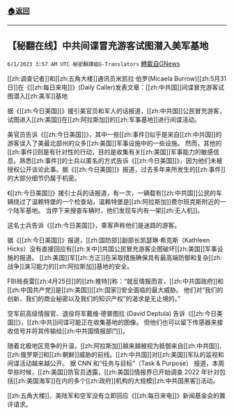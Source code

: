 ###  [:house:返回](README.md)
---


## 【秘翻在线】中共间谍冒充游客试图潜入美军基地
`6/1/2023 3:57 AM UTC 秘密翻譯組G-Translators` [轉載自GNews](https://gnews.org/articles/1347844)

[[zh:调查记者]]和[[zh:五角大楼]]通讯员米凯拉·伯罗(Micaela Burrow)[[zh:5月31日]]在《[[zh:每日来电]]》(Daily Caller)发表文章：[[zh:中共国]]间谍冒充游客试图潜入[[zh:美军]]基地

据《[[zh:今日美国]]》援引美官员和军人的话报道，[[zh:中共国]]公民冒充游客，试图进入[[zh:美国]]在[[zh:阿拉斯加]]的[[zh:军事基地]]进行间谍活动。

美官员告诉《[[zh:今日美国]]》，其中一些[[zh:事件]]似乎是来自[[zh:中共国]]的游客误入了美最北部州的众多[[zh:美国]]军事设施中的一些设施。 然而，其他的[[zh:事件]]则是有针对性的行动，目的是收集有关[[zh:美国]]军事能力的敏感信息。熟悉[[zh:事件]]的士兵以匿名的方式告诉《[[zh:今日美国]]》，因为他们未被授权公开谈论此事。据《[[zh:今日美国]]》报道，过去多年来所发生的[[zh:事件]]的大部分细节仍属于机密。

《[[zh:今日美国]]》援引士兵的话报道，有一次，一辆载有[[zh:中共国]]公民的车辆绕过了温赖特堡的一个检查站，温赖特堡是[[zh:阿拉斯加]]费尔班克斯附近的一个陆军基地。 当停下来搜查车辆时，他们发现车内有一架[[zh:无人机]]。

这名士兵告诉《[[zh:今日美国]]》，乘客声称他们是迷路的游客。

据《[[zh:今日美国]]》报道，[[zh:国防部]]副部长凯瑟琳·希克斯（Kathleen Hicks）没有直接回应有[[zh:关中]]共国公民冒充游客企图破坏[[zh:美国]]军事设施的报道。 [[zh:美国]]军[[zh:方正]]在采取措施确保具有最高端防御和复杂[[zh:战争]]演习能力的[[zh:阿拉斯加]]基地的安全。

FBI局長雷[[zh:4月25日]]的[[zh:推特]]称：“就反情报而言，[[zh:中共国政府]]和[[zh:中国共产党]]是[[zh:美国]][[zh:国家]]安全面临的最大威胁。 他们对“我们的创新、我们的商业秘密以及我们的知识产权”的渴求是无止境的。”

空军前高级情报官、退役将军戴维·德普图拉 (David Deptula) 告诉《[[zh:今日美国]]》，[[zh:中共]]间谍可能正在收集基地的图像。 但他们也可以留下传感器来接收信号并将其传输给[[zh:中共国情报部门]]。

随着北极地区竞争的升温，[[zh:阿拉斯加]]越来越被视为抵御来自[[zh:中共国]]、[[zh:俄罗斯]]和[[zh:朝鲜]]威胁的前线。[[zh:中共国]]对[[zh:美国]]军队的监视和间谍活动越来越公开。 据 CNN 和“任务与目标”（Task & Purpose） 报道，本周早些时候，[[zh:美国]]防官员透露，[[zh:美国]]情报界已开始调查 2022 年针对包括[[zh:美国海军]]在内的多个[[zh:政府]]机构的大规模[[zh:中共国黑客]]活动。

[[zh:五角大楼]]、美陆军和空军没有立即回应《[[zh:每日来电]]》新闻基金会的置评请求。
